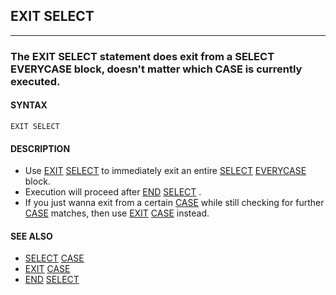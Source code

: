 ## EXIT SELECT
---

### The EXIT SELECT statement does exit from a SELECT EVERYCASE block, doesn't matter which CASE is currently executed.

#### SYNTAX

`EXIT SELECT`

#### DESCRIPTION
* Use [EXIT](./EXIT.md) [SELECT](./SELECT.md) to immediately exit an entire [SELECT](./SELECT.md) [EVERYCASE](./EVERYCASE.md) block.
* Execution will proceed after [END](./END.md) [SELECT](./SELECT.md) .
* If you just wanna exit from a certain [CASE](./CASE.md) while still checking for further [CASE](./CASE.md) matches, then use [EXIT](./EXIT.md) [CASE](./CASE.md) instead.


#### SEE ALSO
* [SELECT](./SELECT.md) [CASE](./CASE.md)
* [EXIT](./EXIT.md) [CASE](./CASE.md)
* [END](./END.md) [SELECT](./SELECT.md)
